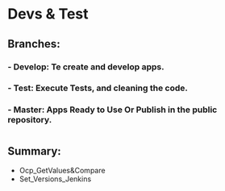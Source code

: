 # Devs & Test 
## Branches:

### - Develop: Te create and develop apps.
### - Test: Execute Tests, and cleaning the code.
### - Master: Apps Ready to Use Or Publish in the public repository.
#

## Summary:
- Ocp_GetValues&Compare
- Set_Versions_Jenkins
